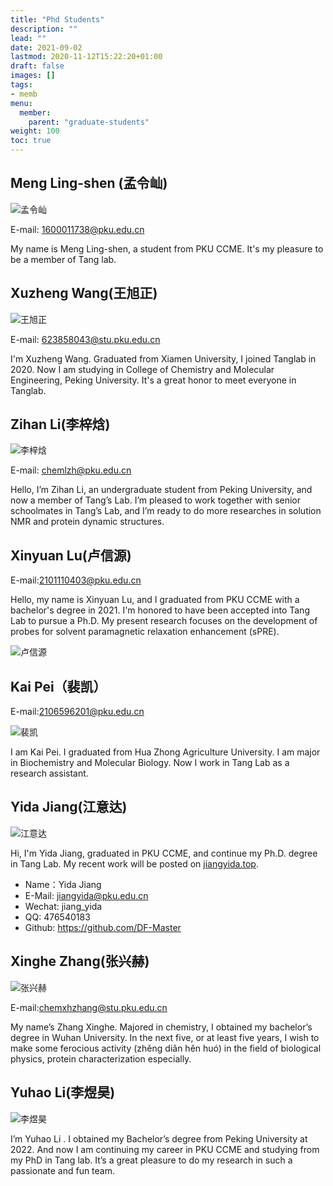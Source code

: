 ```yaml
---
title: "Phd Students"
description: ""
lead: ""
date: 2021-09-02
lastmod: 2020-11-12T15:22:20+01:00
draft: false
images: []
tags:
- memb
menu: 
  member:
    parent: "graduate-students"
weight: 100
toc: true
---
```


<!--more-->

## Meng Ling-shen (孟令屾)

![孟令屾](https://raw.githubusercontent.com/DF-Master/yidapicbed/main/markdown/20210902104104.jpg)

E-mail: 1600011738@pku.edu.cn

My name is Meng Ling-shen, a student from PKU CCME. It's my pleasure to be a member of Tang lab.

## Xuzheng Wang(王旭正)
![王旭正](https://raw.githubusercontent.com/DF-Master/yidapicbed/main/markdown/20210902104356.jpg)

E-mail: 623858043@stu.pku.edu.cn

I'm Xuzheng Wang. Graduated from Xiamen University, I joined Tanglab in 2020. Now I am studying in College of Chemistry and Molecular Engineering, Peking University. It's a great honor to meet everyone in Tanglab.

## Zihan Li(李梓焓)

![李梓焓](https://raw.githubusercontent.com/DF-Master/yidapicbed/main/markdown/20210902142734.jpg)

E-mail: chemlzh@pku.edu.cn

Hello, I’m Zihan Li, an undergraduate student from Peking University, and now a member of Tang’s Lab. I’m pleased to work together with senior schoolmates in Tang’s Lab, and I’m ready to do more researches in solution NMR and protein dynamic structures.

## Xinyuan Lu(卢信源)

E-mail:2101110403@pku.edu.cn

Hello, my name is Xinyuan Lu, and I graduated from PKU CCME with a bachelor's degree in 2021. I'm honored to have been accepted into Tang Lab to pursue a Ph.D. My present research focuses on the development of probes for solvent paramagnetic relaxation enhancement (sPRE).

![卢信源](https://raw.githubusercontent.com/DF-Master/yidapicbed/main/202203081238892.png)

## Kai Pei（裴凯）

E-mail:2106596201@pku.edu.cn

![裴凯](https://raw.githubusercontent.com/DF-Master/yidapicbed/main/202203221716519.jpg)

I am Kai Pei. I graduated from Hua Zhong Agriculture University. I am major in Biochemistry and Molecular Biology. Now I work in Tang Lab as a research assistant.

## Yida Jiang(江意达)

![江意达](https://raw.githubusercontent.com/DF-Master/yidapicbed/main/markdown/20210905134916.png)

Hi, I'm Yida Jiang, graduated in PKU CCME, and continue my Ph.D. degree in Tang Lab. My recent work will be posted on [jiangyida.top](http://jiangyida.top).

- Name：Yida Jiang
- E-Mail: [jiangyida@pku.edu.cn](mailto:jiangyida@pku.edu.cn)
- Wechat: jiang_yida
- QQ: 476540183
- Github: https://github.com/DF-Master

##  Xinghe Zhang(张兴赫)

![张兴赫](https://raw.githubusercontent.com/DF-Master/yidapicbed/main/2022/202208/zhangxinghe.jpg)

E-mail:chemxhzhang@stu.pku.edu.cn

My name’s Zhang Xinghe. Majored in chemistry, I obtained my bachelor’s degree in Wuhan University. In the next five, or at least five years, I wish to make some ferocious activity (zhěng diǎn hěn huó) in the field of biological physics, protein characterization especially.

##  Yuhao Li(李煜昊)

![李煜昊](https://raw.githubusercontent.com/DF-Master/yidapicbed/main/2022/202208/liyuhao.JPG)

I’m Yuhao Li . I obtained my Bachelor’s degree from Peking University at 2022. And now I am continuing my career in PKU CCME and studying from my PhD in Tang lab. It’s a great pleasure to do my research in such a passionate and fun team.


